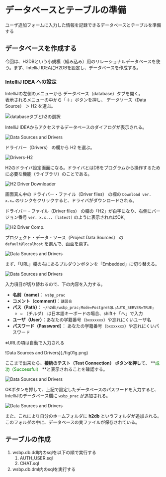 # データベースとテーブルの準備

ユーザ追加フォームに入力した情報を記録できるデータベースとテーブルを準備する

## データベースを作成する

今回は、H2DBという小規模（組み込み）用のリレーショナルデータベースを使う。まず、IntelliJ IDEAにH2DBを設定し、データベースを作成する。

### IntelliJ IDEA への設定

IntelliJの左側のメニューから データベース（database）タブを開く。<br>表示されるメニューの中から「＋」ボタンを押し、 データソース（Data Source） ＞ H2 を選ぶ。

![databaseタブとh2の選択](./fig01a.png)

IntelliJ IDEAからアクセスするデータベースのダイアログが表示される。

![Data Sources and Drivers](./fig01b.png)

ドライバー（Drivers） の欄から H2 を選ぶ。

![Drivers-H2](./fig01c.png)

H2のドライバ設定画面になる。ドライバとはDBをプログラムから操作するために必要な機能（ライブラリ）のことである。

![H2 Driver Downloader](./fig01d.png)

画面真ん中の ドライバー・ファイル（Driver files） の欄の `Download ver. x.x…` のリンクをクリックすると、ドライバがダウンロードされる。

ドライバー・ファイル（Driver files） の欄の「H2」が白字になり、右側にバージョン番号 `ver. x.x... [latest]` のように表示されればOK。

![H2 Driver Comp.](./fig01e.png)

プロジェクト・データ・ソース（Project Data Sources） の `default@localhost` を選んで、画面を戻す。

![Data Sources and Drivers](./fig01b.png)

まず、「URL」欄の右にあるプルダウンボタンを「Embedded」に切り替える。

![Data Sources and Drivers](./fig01f.png)

入力項目が切り替わるので、下の内容を入力する。

- **名前（name）**： `wsbp_prac`
- **コメント（comment）**：`講習会`
- **パス（Path）**： `~/h2db/wsbp_prac;Mode=PostgreSQL;AUTO_SERVER=TRUE;`
    - ~ （チルダ） は日本語キーボードの場合、shift＋「へ」で入力
- **ユーザ（User）**：あなたの学籍番号（`bxxxxxxx`）や忘れにくいユーザ名
- **パスワード（Password）**： あなたの学籍番号（`bxxxxxxx`）や忘れにくいパスワード

※URLの項は自動で入力される

!Data Sources and Drivers](./fig01g.png)

ここまで出来たら、**接続のテスト（Test Connection） ボタンを押し**て、 **<span style="color:green">成功（Successful）</span> **と表示されることを確認する。

![Data Sources and Drivers](./fig01h.png)

OKボタンを押して、上記で設定したデータベースのパスワードを入力すると、IntelliJのデータベース欄に `wsbp_prac` が追加される。

![Data Sources and Drivers](./fig01i.png)

また、これにより自分のホームフォルダに **h2db** というフォルダが追加される。このフォルダの中に、データベースの実ファイルが保存されている。


## テーブルの作成
1. wsbp.db.ddl内のsqlを以下の順で実行する 
   1.  AUTH_USER.sql
   2. CHAT.sql
2. wsbp.db.dml内のsqlを実行する 
